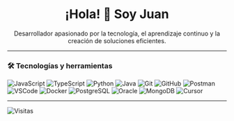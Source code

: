 
<h1 align="center">¡Hola! 👋 Soy Juan </h1>

<p align="center">
  Desarrollador apasionado por la tecnología, el aprendizaje continuo y la creación de soluciones eficientes.
</p>

---

### 🛠️ Tecnologías y herramientas

![JavaScript](https://img.shields.io/badge/-JavaScript-F7DF1E?style=flat-square&logo=javascript&logoColor=000)
![TypeScript](https://img.shields.io/badge/-TypeScript-3178C6?style=flat-square&logo=typescript&logoColor=fff)
![Python](https://img.shields.io/badge/-Python-3776AB?style=flat-square&logo=python&logoColor=fff)
![Java](https://img.shields.io/badge/-Java-007396?style=flat-square&logo=java&logoColor=fff)
![Git](https://img.shields.io/badge/-Git-F05032?style=flat-square&logo=git&logoColor=fff)
![GitHub](https://img.shields.io/badge/-GitHub-181717?style=flat-square&logo=github&logoColor=fff)
![Postman](https://img.shields.io/badge/-Postman-FF6C37?style=flat-square&logo=postman&logoColor=fff)
![VSCode](https://img.shields.io/badge/-VS%20Code-007ACC?style=flat-square&logo=visual-studio-code&logoColor=fff)
![Docker](https://img.shields.io/badge/-Docker-2496ED?logo=docker&logoColor=white&style=flat)
![PostgreSQL](https://img.shields.io/badge/-PostgreSQL-4169E1?logo=postgresql&logoColor=white&style=flat)
![Oracle](https://img.shields.io/badge/-Oracle-F80000?logo=oracle&logoColor=white&style=flat)
![MongoDB](https://img.shields.io/badge/-MongoDB-47A248?logo=mongodb&logoColor=white&style=flat)
![Cursor](https://img.shields.io/badge/-Cursor-1B1F23?logo=github&logoColor=white&style=flat)

---


![Visitas](https://komarev.com/ghpvc/?username=jpsanchez772&color=blue)

